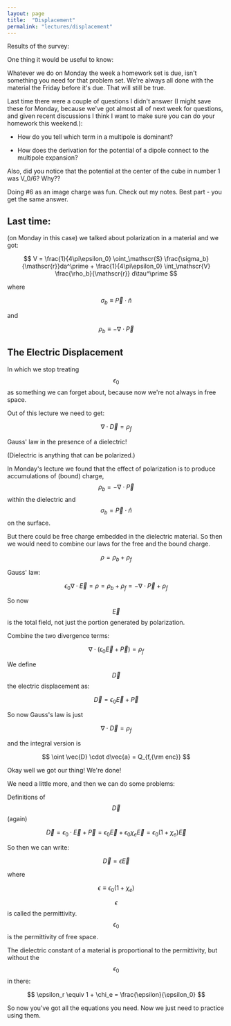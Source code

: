 ```yaml
---
layout: page
title:  "Displacement"
permalink: "lectures/displacement"
---
```


Results of the survey:

One thing it would be useful to know:

Whatever we do on Monday the week a homework set is due, isn't something
you need for that problem set. We're always all done with the material
the Friday before it's due.  That will still be true.

Last time there were a couple of questions I didn't answer (I might 
save these for Monday, because we've got almost all of next week for
questions, and given recent discussions I think I want to make sure
you can do your homework this weekend.):

* How do you tell which term in a multipole is dominant?  

* How does the derivation for the potential of a dipole connect to the
multipole expansion?

Also, did you notice that the potential at the center of the cube in number 1
was V_0/6?  Why??

Doing #6 as an image charge was fun. Check out my notes.  Best part - you get
the same answer.

## Last time:
(on Monday in this case) we talked about polarization in a material and we
got:

$$
V = \frac{1}{4\pi\epsilon_0} \oint_\mathscr{S} \frac{\sigma_b}{\mathscr{r}}da^\prime  + \frac{1}{4\pi\epsilon_0} \int_\mathscr{V} \frac{\rho_b}{\mathscr{r}} d\tau^\prime
$$

where

$$
\sigma_b \equiv \vec{P}\cdot\hat{n}
$$

and

$$
\rho_b \equiv -\nabla\cdot\vec{P}
$$

## The Electric Displacement

In which we stop treating $$\epsilon_0$$ as something we can forget about, because
now we're not always in free space.

Out of this lecture we need to get:

$$
\nabla\cdot\vec{D} = \rho_f
$$

Gauss' law in the presence of a dielectric!

(Dielectric is anything that can be polarized.)

In Monday's lecture we found that the effect of polarization is to 
produce accumulations of  (bound) charge, $$\rho_b = −\nabla \cdot \vec{P}$$
within the dielectric and 
$$\sigma_b = \vec{P} \cdot \hat{n}$$
on the surface.

But there could be free charge embedded in the dielectric material.
So then we would need to combine our laws for the free and the bound charge.

$$
\rho = \rho_b + \rho_f
$$

Gauss' law:

$$
\epsilon_0\nabla \cdot \vec{E} = \rho = \rho_b + \rho_f =  −\nabla \cdot \vec{P} + \rho_f
$$

So now $$\vec{E}$$ is the total field, not just the portion generated
by polarization.

Combine the two divergence terms:

$$
\nabla \cdot (\epsilon_0 \vec{E} + \vec{P}) = \rho_f 
$$

We define $$\vec{D}$$ the electric displacement as:

$$
\vec{D} =  \epsilon_0 \vec{E} + \vec{P} 
$$

So now Gauss's law is just

$$
\nabla \cdot \vec{D} = \rho_f 
$$

and the integral version is

$$
\oint \vec{D} \cdot d\vec{a} = Q_{f,{\rm enc}}
$$

Okay well we got our thing!  We're done!

We need a little more, and then we can do some problems:

Definitions of $$\vec{D}$$ (again)

$$
\vec{D} =  \epsilon_0 \cdot \vec{E} + \vec{P} = \epsilon_0\vec{E} + \epsilon_0\chi_e\vec{E} = \epsilon_0(1 + \chi_e)\vec{E} 
$$

So then we can write:

$$
\vec{D} = \epsilon\vec{E}
$$

where

$$
\epsilon \equiv \epsilon_0(1 + \chi_e)
$$

$$\epsilon$$ is called the permittivity.  $$\epsilon_0$$ is the permittivity
of free space.

The dielectric constant of a material  is proportional to the permittivity, but
 without the $$\epsilon_0$$ in there:

$$
\epsilon_r \equiv 1 + \chi_e = \frac{\epsilon}{\epsilon_0}
$$

So now you've got all the equations you need.  Now we just need to
practice using them.
